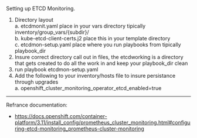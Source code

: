 Setting up ETCD Monitoring.  
1. Directory layout  
  a. etcdmonit.yaml place in your vars directory tipically inventory/group_vars/{subdir}/  
  b. kube-etcd-client-certs.j2 place this in your template directory  
  c. etcdmon-setup.yaml place where you run playbooks from tipically playbook_dir  
2. Insure correct directory call out in files, the etcdworking is a directory that gets created to do all the work in and keep your playbook_dir clean
3. run playbook etcdmon-setup.yaml  
4. Add the following to your inventory/hosts file to insure persistance through upgrades  
  a. openshift_cluster_monitoring_operator_etcd_enabled=true

---  
Refrance documentation:  
* https://docs.openshift.com/container-platform/3.11/install_config/prometheus_cluster_monitoring.html#configuring-etcd-monitoring_prometheus-cluster-monitoring  

